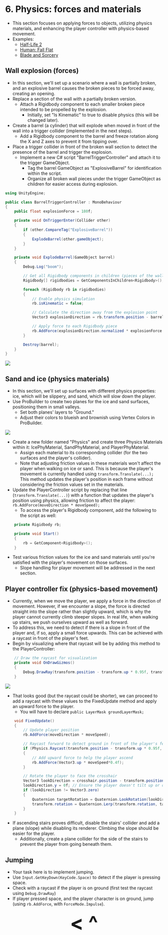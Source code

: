 # 6. Physics: forces and materials
- This section focuses on applying forces to objects, utilizing physics materials, and enhancing the player controller with physics-based movement.
- Examples:
    - [Half-Life 2](https://www.youtube.com/watch?v=UKA7JkV51Jw)
    - [Human: Fall Flat](https://www.youtube.com/watch?v=-Edk59BqSEU)
    - [Blade and Sorcery](https://www.youtube.com/watch?v=HeECulIwm6E)

## Wall explosion (forces)
- In this section, we'll set up a scenario where a wall is partially broken, and an explosive barrel causes the broken pieces to be forced away, creating an opening.
- Replace a section of the wall with a partially broken version.
    - Attach a Rigidbody component to each smaller broken piece intended to be propelled by the explosion.
        - Initially, set "Is Kinematic" to true to disable physics (this will be changed later).
- Create a barrel (a cylinder) that will explode when moved in front of the wall into a trigger collider (implemented in the next steps).
    - Add a Rigidbody component to the barrel and freeze rotation along the X and Z axes to prevent it from tipping over.
- Place a trigger collider in front of the broken wall section to detect the presence of the barrel and trigger the explosion.
    - Implement a new C# script "BarrelTriggerController" and attach it to the trigger GameObject.
        - Tag the barrel GameObject as "ExplosiveBarrel" for identification within the script.
        - Organize all broken wall pieces under the trigger GameObject as children for easier access during explosion.

```c#
using UnityEngine;

public class BarrelTriggerController : MonoBehaviour
{
    public float explosionForce = 180f;

    private void OnTriggerEnter(Collider other)
    {
        if (other.CompareTag("ExplosiveBarrel"))
        {
            ExplodeBarrel(other.gameObject);
        }
    }

    private void ExplodeBarrel(GameObject barrel)
    {
        Debug.Log("boom");

        // Get all Rigidbody components in children (pieces of the wall)
        Rigidbody[] rigidbodies = GetComponentsInChildren<Rigidbody>();

        foreach (Rigidbody rb in rigidbodies)
        {
            // Enable physics simulation
            rb.isKinematic = false;

            // Calculate the direction away from the explosion point
            Vector3 explosionDirection = rb.transform.position - barrel.transform.position;

            // Apply force to each Rigidbody piece
            rb.AddForce(explosionDirection.normalized * explosionForce / (explosionDirection.magnitude*explosionDirection.magnitude), ForceMode.Impulse);
        }

        Destroy(barrel);
    }
}
```

![](https://i.imgur.com/4MiHKBw.png)

## Sand and ice (physics materials)
- In this section, we'll set up surfaces with different physics properties: ice, which will be slippery, and sand, which will slow down the player.
- Use ProBuilder to create two planes for the ice and sand surfaces, positioning them in small valleys.
    - Set both planes' layers to "Ground."
    - Adjust their colors to blueish and brownish using Vertex Colors in ProBuilder.

![](https://i.imgur.com/4rlZN7f.png)

- Create a new folder named "Physics" and create three Physics Materials within it: IcePhyMaterial, SandPhyMaterial, and PlayerPhyMaterial.
    - Assign each material to its corresponding collider (for the two surfaces and the player's collider).
    - Note that adjusting friction values in these materials won't affect the player when walking on ice or sand. This is because the player's movement is currently handled using `transform.Translate(...);` This method updates the player's position in each frame without considering the friction values set in the materials.
- Update the PlayerController script by replacing that line (`transform.Translate(...)`) with a function that updates the player's position using physics, allowing friction to affect the player: `rb.AddForce(moveDirection * moveSpeed);`
    - To access the player's Rigidbody component, add the following to the script as well:

```c#
    private Rigidbody rb;

    private void Start()
    {
        rb = GetComponent<Rigidbody>();
    }
```

- Test various friction values for the ice and sand materials until you're satisfied with the player's movement on those surfaces.
    - Slope handling for player movement will be addressed in the next section.

## Player controller fix (physics-based movement)
- Currently, when we move the player, we apply a force in the direction of movement. However, if we encounter a slope, the force is directed straight into the slope rather than slightly upward, which is why the player cannot currently climb steeper slopes. In real life, when walking up stairs, we push ourselves upward as well as forward.
- To address this, we need to detect if there is a slope in front of the player and, if so, apply a small force upwards. This can be achieved with a raycast in front of the player's feet.
- Begin by visualizing where that raycast will be by adding this method to the PlayerController:

```c#
    // Draw the raycast for visualization
    private void OnDrawGizmos()
    {
        Debug.DrawRay(transform.position - transform.up * 0.95f, transform.forward * 1f, Color.green);
    }
```

![](https://i.imgur.com/ApgGa4E.png)

- That looks good (but the raycast could be shorter), we can proceed to add a raycast with these values to the FixedUpdate method and apply an upward force to the player.
    - You will have to declare `public LayerMask groundLayerMask;`

```c#
    void FixedUpdate()
    {
        // Update player position
        rb.AddForce(moveDirection * moveSpeed);

        // Raycast forward to detect ground in front of the player's feet
        if (Physics.Raycast(transform.position - transform.up * 0.95f, transform.forward, 1f, groundLayerMask))
        {
            // Add upward force to help the player ascend
            rb.AddForce(Vector3.up * moveSpeed*0.4f);
        }

        // Rotate the player to face the crosshair
        Vector3 lookDirection = crosshair.position - transform.position;
        lookDirection.y = 0f; // Ensure the player doesn't tilt up or down
        if (lookDirection != Vector3.zero)
        {
            Quaternion targetRotation = Quaternion.LookRotation(lookDirection);
            transform.rotation = Quaternion.Lerp(transform.rotation, targetRotation, Time.fixedDeltaTime * rotateSpeed);
        }
    }
```

- If ascending stairs proves difficult, disable the stairs' collider and add a plane (slope) while disabling its renderer. Climbing the slope should be easier for the player.
    - Additionally, create a plane collider for the side of the stairs to prevent the player from going beneath them.

## Jumping
- Your task here is to implement jumping.
- Use `Input.GetKeyDown(KeyCode.Space)` to detect if the player is pressing space.
- Check with a raycast if the player is on ground (first test the raycast using `Debug.DrawRay`)
- If player pressed space, and the player character is on ground, jump (using `rb.AddForce`, with `ForceMode.Impulse`).

<div align="center"><b>
  <a href="5-PlayerInteraction.html" style="font-size:64px; text-decoration:none"> < </a>
  <a href="Contents.html" style="font-size:64px; text-decoration:none"> ^ </a>
</b></div>
